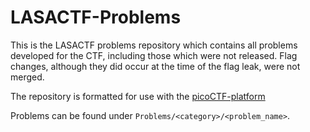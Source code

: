 LASACTF-Problems
================

This is the LASACTF problems repository which contains all problems developed for the CTF, including those which were not released. Flag changes, although they did occur at the time of the flag leak, were not merged. 

The repository is formatted for use with the [picoCTF-platform](https://github.com/picoCTF/picoCTF-platform)

Problems can be found under `Problems/<category>/<problem_name>`.
